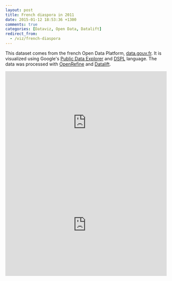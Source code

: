 ```yaml
---
layout: post
title: French diaspora in 2011
date: 2015-01-12 18:53:36 +1300
comments: true
categories: [Dataviz, Open Data, Datalift]
redirect_from:
  - /viz/french-diaspora
---
```


This dataset comes from the french Open Data Platform, [data.gouv.fr](https://www.data.gouv.fr/en/). It is visualized using Google's [Public Data Explorer](https://www.google.com/publicdata/) and [DSPL](https://developers.google.com/public-data/) language. The data was processed with [OpenRefine](http://openrefine.org/) and [Datalift](http://datalift.org/).

<!-- more -->

<style>
iframe {
  width: 100%;
  max-width: 640px;
  min-width: 320px;
  height: 320px;
}
</style>

<iframe frameborder="0" scrolling="no" marginwidth="0" marginheight="0" src="https://www.google.com/publicdata/embed?ds=z9j5g452gaif74_&amp;ctype=m&amp;strail=false&amp;bcs=d&amp;nselm=s&amp;met_s=population&amp;scale_s=lin&amp;ind_s=false&amp;met_c=population&amp;scale_c=lin&amp;ind_c=false&amp;ifdim=googleGeo/country&amp;hl=en_US&amp;dl=en_US&amp;ind=false&amp;xMax=180&amp;xMin=-180&amp;yMax=-87.11542035403131&amp;yMin=87.56950667563063&amp;mapType=t&amp;icfg&amp;iconSize=0.3"></iframe>
<iframe frameborder="0" scrolling="no" marginwidth="0" marginheight="0" src="https://www.google.com/publicdata/embed?ds=z9j5g452gaif74_&amp;ctype=c&amp;strail=false&amp;bcs=d&amp;nselm=s&amp;met_y=population&amp;scale_y=lin&amp;ind_y=false&amp;idim=googleGeo/country:NZ&amp;ifdim=googleGeo/country&amp;hl=en_US&amp;dl=en_US&amp;ind=false&amp;icfg"></iframe>
